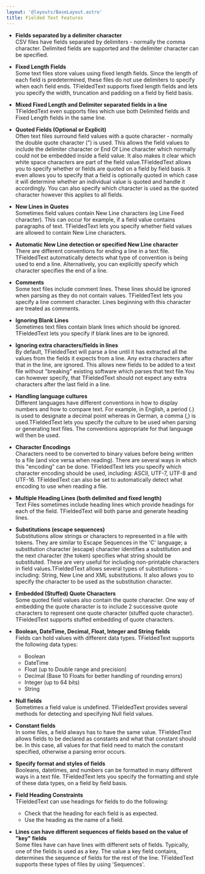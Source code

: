 ```yaml
---
layout: '@layouts/BaseLayout.astro'
title: Fielded Text Features
---
```


* **Fields separated by a delimiter character**\
CSV files have fields separated by delimiters - normally the comma character.  Delimited fields are supported and the delimiter character can be specified.
* **Fixed Length Fields**\
Some text files store values using fixed length fields.  Since the length of each field is predetermined, these files do not use delimiters to specify when each field ends.  TFieldedText supports fixed length fields and lets you specify the width, truncation and padding on a field by field basis.
* **Mixed Fixed Length and Delimiter separated fields in a line**\
TFieldedText even supports files which use both Delimited fields and Fixed Length fields in the same line.
* **Quoted Fields (Optional or Explicit)**\
Often text files surround field values with a quote character - normally the double quote character (") is used.  This allows the field values to include the delimiter character or End Of Line character which normally could not be embedded inside a field value.  It also makes it clear which white space characters are part of the field value.TFieldedText allows you to specify whether or fields are quoted on a field by field basis.  It even allows you to specify that a field is optionally quoted in which case it will determine whether an individual value is quoted and handle it accordingly.  You can also specify which character is used as the quoted character however this applies to all fields.
* **New Lines in Quotes**\
Sometimes field values contain New Line characters (eg Line Feed character).  This can occur for example, if a field value contains paragraphs of text.  TFieldedText lets you specify whether field values are allowed to contain New Line characters.
* **Automatic New Line detection or specified New Line character**\
There are different conventions for ending a line in a text file.  TFieldedText automatically detects what type of convention is being used to end a line.  Alternatively, you can explicitly specify which character specifies the end of a line.
* **Comments**\
Some text files include comment lines.  These lines should be ignored when parsing as they do not contain values.  TFieldedText lets you specify a line comment character.  Lines beginning with this character are treated as comments.
* **Ignoring Blank Lines**\
Sometimes text files contain blank lines which should be ignored. TFieldedText lets you specify if blank lines are to be ignored.
* **Ignoring extra characters/fields in lines**\
By default, TFieldedText will parse a line until it has extracted all the values from the fields it expects from a line.  Any extra characters after that in the line, are ignored.  This allows new fields to be added to a text file without "breaking" existing software which parses that text file.You can however specify, that TFieldedText should not expect any extra characters after the last field in a line.
* **Handling language cultures**\
Different languages have different conventions in how to display numbers and how to compare text. For example, in English, a period (.) is used to designate a decimal point whereas in German, a comma (,) is used.TFieldedText lets you specify the culture to be used when parsing or generating text files.  The conventions appropriate for that language will then be used.
* **Character Encodings**\
Characters need to be converted to binary values before being written to a file (and vice versa when reading).  There are several ways in which this "encoding" can be done.  TFieldedText lets you specify which character encoding should be used, including: ASCII, UTF-7, UTF-8 and UTF-16.  TFieldedText can also be set to automatically detect what encoding to use when reading a file.
* **Multiple Heading Lines (both delimited and fixed length)**\
Text Files sometimes include heading lines which provide headings for each of the field.  TFieldedText will both parse and generate heading lines.
* **Substitutions (escape sequences)**\
Substitutions allow strings or characters to represented in a file with tokens.  They are similar to Escape Sequences in the 'C' language; a substitution character (escape) character identifies a substitution and the next character (the token) specifies what string should be substituted.  These are very useful for including non-printable characters in field values.TFieldedText allows several types of substitutions - including: String, New Line and XML substitutions.  It also allows you to specify the character to be used as the substitution character.
* **Embedded (Stuffed) Quote Characters**\
Some quoted field values also contain the quote character.  One way of embedding the quote character is to include 2 successive quote characters to represent one quote character (stuffed quote character).  TFieldedText supports stuffed embedding of quote characters.
* **Boolean, DateTime, Decimal, Float, Integer and String fields**\
Fields can hold values with different data types.  TFieldedText supports the following data types:

    * Boolean
    * DateTime
    * Float (up to Double range and precision)
    * Decimal (Base 10 Floats for better handling of rounding errors)
    * Integer (up to 64 bits)
    * String 

* **Null fields**\
Sometimes a field value is undefined.  TFieldedText provides several methods for detecting and specifying Null field values.
* **Constant fields**\
In some files, a field always has to have the same value.  TFieldedText allows fields to be declared as constants and what that constant should be.  In this case, all values for that field need to match the constant specified, otherwise a parsing error occurs.
* **Specify format and styles of fields**\
Booleans, datetimes, and numbers can be formatted in many different ways in a text file.  TFieldedText lets you specify the formatting and style of these data types, on a field by field basis.
* **Field Heading Constraints**\
TFieldedText can use headings for fields to do the following:

    * Check that the heading for each field is as expected.
    * Use the heading as the name of a field. 

* **Lines can have different sequences of fields based on the value of "key" fields**\
Some files have can have lines with different sets of fields.  Typically, one of the fields is used as a key.  The value a key field contains, determines the sequence of fields for the rest of the line.  TFieldedText supports these types of files by using 'Sequences'.


